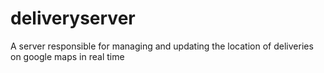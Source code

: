 # deliveryserver
A server responsible for managing and updating the location of deliveries on google maps in real time

